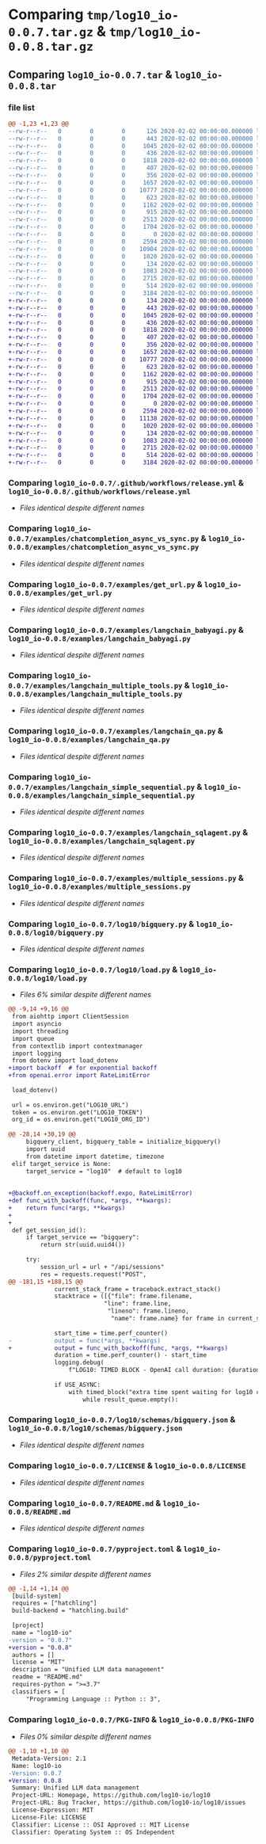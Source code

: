 # Comparing `tmp/log10_io-0.0.7.tar.gz` & `tmp/log10_io-0.0.8.tar.gz`

## Comparing `log10_io-0.0.7.tar` & `log10_io-0.0.8.tar`

### file list

```diff
@@ -1,23 +1,23 @@
--rw-r--r--   0        0        0      126 2020-02-02 00:00:00.000000 log10_io-0.0.7/requirements.txt
--rw-r--r--   0        0        0      443 2020-02-02 00:00:00.000000 log10_io-0.0.7/setup.py
--rw-r--r--   0        0        0     1045 2020-02-02 00:00:00.000000 log10_io-0.0.7/.github/workflows/release.yml
--rw-r--r--   0        0        0      436 2020-02-02 00:00:00.000000 log10_io-0.0.7/examples/chatcompletion.py
--rw-r--r--   0        0        0     1818 2020-02-02 00:00:00.000000 log10_io-0.0.7/examples/chatcompletion_async_vs_sync.py
--rw-r--r--   0        0        0      407 2020-02-02 00:00:00.000000 log10_io-0.0.7/examples/completion.py
--rw-r--r--   0        0        0      356 2020-02-02 00:00:00.000000 log10_io-0.0.7/examples/completion_ada.py
--rw-r--r--   0        0        0     1657 2020-02-02 00:00:00.000000 log10_io-0.0.7/examples/get_url.py
--rw-r--r--   0        0        0    10777 2020-02-02 00:00:00.000000 log10_io-0.0.7/examples/langchain_babyagi.py
--rw-r--r--   0        0        0      623 2020-02-02 00:00:00.000000 log10_io-0.0.7/examples/langchain_multiple_tools.py
--rw-r--r--   0        0        0     1162 2020-02-02 00:00:00.000000 log10_io-0.0.7/examples/langchain_qa.py
--rw-r--r--   0        0        0      915 2020-02-02 00:00:00.000000 log10_io-0.0.7/examples/langchain_simple_sequential.py
--rw-r--r--   0        0        0     2513 2020-02-02 00:00:00.000000 log10_io-0.0.7/examples/langchain_sqlagent.py
--rw-r--r--   0        0        0     1704 2020-02-02 00:00:00.000000 log10_io-0.0.7/examples/multiple_sessions.py
--rw-r--r--   0        0        0        0 2020-02-02 00:00:00.000000 log10_io-0.0.7/log10/        __init__.py
--rw-r--r--   0        0        0     2594 2020-02-02 00:00:00.000000 log10_io-0.0.7/log10/bigquery.py
--rw-r--r--   0        0        0    10904 2020-02-02 00:00:00.000000 log10_io-0.0.7/log10/load.py
--rw-r--r--   0        0        0     1020 2020-02-02 00:00:00.000000 log10_io-0.0.7/log10/schemas/bigquery.json
--rw-r--r--   0        0        0      134 2020-02-02 00:00:00.000000 log10_io-0.0.7/.gitignore
--rw-r--r--   0        0        0     1083 2020-02-02 00:00:00.000000 log10_io-0.0.7/LICENSE
--rw-r--r--   0        0        0     2715 2020-02-02 00:00:00.000000 log10_io-0.0.7/README.md
--rw-r--r--   0        0        0      514 2020-02-02 00:00:00.000000 log10_io-0.0.7/pyproject.toml
--rw-r--r--   0        0        0     3184 2020-02-02 00:00:00.000000 log10_io-0.0.7/PKG-INFO
+-rw-r--r--   0        0        0      134 2020-02-02 00:00:00.000000 log10_io-0.0.8/requirements.txt
+-rw-r--r--   0        0        0      443 2020-02-02 00:00:00.000000 log10_io-0.0.8/setup.py
+-rw-r--r--   0        0        0     1045 2020-02-02 00:00:00.000000 log10_io-0.0.8/.github/workflows/release.yml
+-rw-r--r--   0        0        0      436 2020-02-02 00:00:00.000000 log10_io-0.0.8/examples/chatcompletion.py
+-rw-r--r--   0        0        0     1818 2020-02-02 00:00:00.000000 log10_io-0.0.8/examples/chatcompletion_async_vs_sync.py
+-rw-r--r--   0        0        0      407 2020-02-02 00:00:00.000000 log10_io-0.0.8/examples/completion.py
+-rw-r--r--   0        0        0      356 2020-02-02 00:00:00.000000 log10_io-0.0.8/examples/completion_ada.py
+-rw-r--r--   0        0        0     1657 2020-02-02 00:00:00.000000 log10_io-0.0.8/examples/get_url.py
+-rw-r--r--   0        0        0    10777 2020-02-02 00:00:00.000000 log10_io-0.0.8/examples/langchain_babyagi.py
+-rw-r--r--   0        0        0      623 2020-02-02 00:00:00.000000 log10_io-0.0.8/examples/langchain_multiple_tools.py
+-rw-r--r--   0        0        0     1162 2020-02-02 00:00:00.000000 log10_io-0.0.8/examples/langchain_qa.py
+-rw-r--r--   0        0        0      915 2020-02-02 00:00:00.000000 log10_io-0.0.8/examples/langchain_simple_sequential.py
+-rw-r--r--   0        0        0     2513 2020-02-02 00:00:00.000000 log10_io-0.0.8/examples/langchain_sqlagent.py
+-rw-r--r--   0        0        0     1704 2020-02-02 00:00:00.000000 log10_io-0.0.8/examples/multiple_sessions.py
+-rw-r--r--   0        0        0        0 2020-02-02 00:00:00.000000 log10_io-0.0.8/log10/        __init__.py
+-rw-r--r--   0        0        0     2594 2020-02-02 00:00:00.000000 log10_io-0.0.8/log10/bigquery.py
+-rw-r--r--   0        0        0    11138 2020-02-02 00:00:00.000000 log10_io-0.0.8/log10/load.py
+-rw-r--r--   0        0        0     1020 2020-02-02 00:00:00.000000 log10_io-0.0.8/log10/schemas/bigquery.json
+-rw-r--r--   0        0        0      134 2020-02-02 00:00:00.000000 log10_io-0.0.8/.gitignore
+-rw-r--r--   0        0        0     1083 2020-02-02 00:00:00.000000 log10_io-0.0.8/LICENSE
+-rw-r--r--   0        0        0     2715 2020-02-02 00:00:00.000000 log10_io-0.0.8/README.md
+-rw-r--r--   0        0        0      514 2020-02-02 00:00:00.000000 log10_io-0.0.8/pyproject.toml
+-rw-r--r--   0        0        0     3184 2020-02-02 00:00:00.000000 log10_io-0.0.8/PKG-INFO
```

### Comparing `log10_io-0.0.7/.github/workflows/release.yml` & `log10_io-0.0.8/.github/workflows/release.yml`

 * *Files identical despite different names*

### Comparing `log10_io-0.0.7/examples/chatcompletion_async_vs_sync.py` & `log10_io-0.0.8/examples/chatcompletion_async_vs_sync.py`

 * *Files identical despite different names*

### Comparing `log10_io-0.0.7/examples/get_url.py` & `log10_io-0.0.8/examples/get_url.py`

 * *Files identical despite different names*

### Comparing `log10_io-0.0.7/examples/langchain_babyagi.py` & `log10_io-0.0.8/examples/langchain_babyagi.py`

 * *Files identical despite different names*

### Comparing `log10_io-0.0.7/examples/langchain_multiple_tools.py` & `log10_io-0.0.8/examples/langchain_multiple_tools.py`

 * *Files identical despite different names*

### Comparing `log10_io-0.0.7/examples/langchain_qa.py` & `log10_io-0.0.8/examples/langchain_qa.py`

 * *Files identical despite different names*

### Comparing `log10_io-0.0.7/examples/langchain_simple_sequential.py` & `log10_io-0.0.8/examples/langchain_simple_sequential.py`

 * *Files identical despite different names*

### Comparing `log10_io-0.0.7/examples/langchain_sqlagent.py` & `log10_io-0.0.8/examples/langchain_sqlagent.py`

 * *Files identical despite different names*

### Comparing `log10_io-0.0.7/examples/multiple_sessions.py` & `log10_io-0.0.8/examples/multiple_sessions.py`

 * *Files identical despite different names*

### Comparing `log10_io-0.0.7/log10/bigquery.py` & `log10_io-0.0.8/log10/bigquery.py`

 * *Files identical despite different names*

### Comparing `log10_io-0.0.7/log10/load.py` & `log10_io-0.0.8/log10/load.py`

 * *Files 6% similar despite different names*

```diff
@@ -9,14 +9,16 @@
 from aiohttp import ClientSession
 import asyncio
 import threading
 import queue
 from contextlib import contextmanager
 import logging
 from dotenv import load_dotenv
+import backoff  # for exponential backoff
+from openai.error import RateLimitError
 
 load_dotenv()
 
 url = os.environ.get("LOG10_URL")
 token = os.environ.get("LOG10_TOKEN")
 org_id = os.environ.get("LOG10_ORG_ID")
 
@@ -28,14 +30,19 @@
     bigquery_client, bigquery_table = initialize_bigquery()
     import uuid
     from datetime import datetime, timezone
 elif target_service is None:
     target_service = "log10"  # default to log10
 
 
+@backoff.on_exception(backoff.expo, RateLimitError)
+def func_with_backoff(func, *args, **kwargs):
+    return func(*args, **kwargs)
+
+
 def get_session_id():
     if target_service == "bigquery":
         return str(uuid.uuid4())
 
     try:
         session_url = url + "/api/sessions"
         res = requests.request("POST",
@@ -181,15 +188,15 @@
             current_stack_frame = traceback.extract_stack()
             stacktrace = ([{"file": frame.filename,
                           "line": frame.line,
                            "lineno": frame.lineno,
                             "name": frame.name} for frame in current_stack_frame])
 
             start_time = time.perf_counter()
-            output = func(*args, **kwargs)
+            output = func_with_backoff(func, *args, **kwargs)
             duration = time.perf_counter() - start_time
             logging.debug(
                 f"LOG10: TIMED BLOCK - OpenAI call duration: {duration}")
 
             if USE_ASYNC:
                 with timed_block("extra time spent waiting for log10 call"):
                     while result_queue.empty():
```

### Comparing `log10_io-0.0.7/log10/schemas/bigquery.json` & `log10_io-0.0.8/log10/schemas/bigquery.json`

 * *Files identical despite different names*

### Comparing `log10_io-0.0.7/LICENSE` & `log10_io-0.0.8/LICENSE`

 * *Files identical despite different names*

### Comparing `log10_io-0.0.7/README.md` & `log10_io-0.0.8/README.md`

 * *Files identical despite different names*

### Comparing `log10_io-0.0.7/pyproject.toml` & `log10_io-0.0.8/pyproject.toml`

 * *Files 2% similar despite different names*

```diff
@@ -1,14 +1,14 @@
 [build-system]
 requires = ["hatchling"]
 build-backend = "hatchling.build"
 
 [project]
 name = "log10-io"
-version = "0.0.7"
+version = "0.0.8"
 authors = []
 license = "MIT"
 description = "Unified LLM data management"
 readme = "README.md"
 requires-python = ">=3.7"
 classifiers = [
     "Programming Language :: Python :: 3",
```

### Comparing `log10_io-0.0.7/PKG-INFO` & `log10_io-0.0.8/PKG-INFO`

 * *Files 0% similar despite different names*

```diff
@@ -1,10 +1,10 @@
 Metadata-Version: 2.1
 Name: log10-io
-Version: 0.0.7
+Version: 0.0.8
 Summary: Unified LLM data management
 Project-URL: Homepage, https://github.com/log10-io/log10
 Project-URL: Bug Tracker, https://github.com/log10-io/log10/issues
 License-Expression: MIT
 License-File: LICENSE
 Classifier: License :: OSI Approved :: MIT License
 Classifier: Operating System :: OS Independent
```

